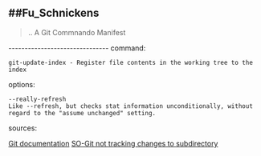 ##Fu_Schnickens
----------------------

<blockquote>
    .. A Git Commnando Manifest 
</blockquote>
-------------------------------
command:

    git-update-index - Register file contents in the working tree to the index

options:

    --really-refresh
    Like --refresh, but checks stat information unconditionally, without regard to the "assume unchanged" setting.
    
sources:

[Git documentation](https://git-scm.com/docs/git-update-index)
[SO-Git not tracking changes to subdirectory](https://stackoverflow.com/questions/9034999/why-isnt-git-tracking-changes-in-a-subdirectory)
